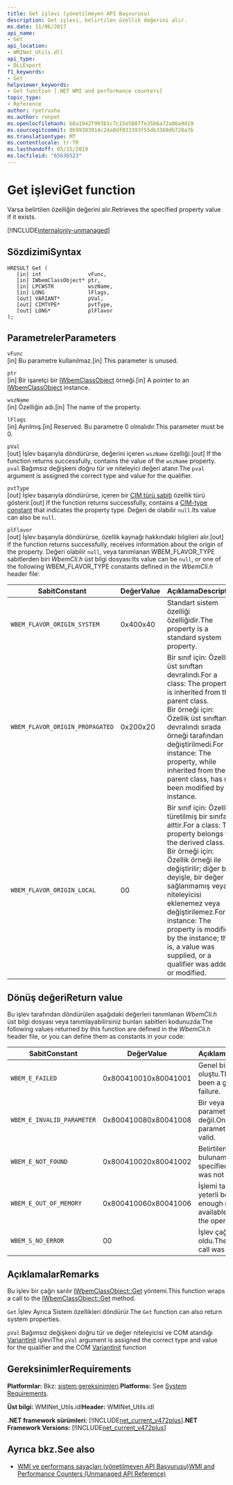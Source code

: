 ```yaml
---
title: Get işlevi (yönetilmeyen API Başvurusu)
description: Get işlevi, belirtilen özellik değerini alır.
ms.date: 11/06/2017
api_name:
- Get
api_location:
- WMINet_Utils.dll
api_type:
- DLLExport
f1_keywords:
- Get
helpviewer_keywords:
- Get function [.NET WMI and performance counters]
topic_type:
- Reference
author: rpetrusha
ms.author: ronpet
ms.openlocfilehash: b8a1942f903b1c7c15e58077e35b6a72a86a9419
ms.sourcegitcommit: 8699383914c24a0df033393f55db3369db728a7b
ms.translationtype: MT
ms.contentlocale: tr-TR
ms.lasthandoff: 05/15/2019
ms.locfileid: "65636523"
---
```

# <a name="get-function"></a><span data-ttu-id="56d1d-103">Get işlevi</span><span class="sxs-lookup"><span data-stu-id="56d1d-103">Get function</span></span>

<span data-ttu-id="56d1d-104">Varsa belirtilen özelliğin değerini alır.</span><span class="sxs-lookup"><span data-stu-id="56d1d-104">Retrieves the specified property value if it exists.</span></span>

[!INCLUDE[internalonly-unmanaged](../../../../includes/internalonly-unmanaged.md)]

## <a name="syntax"></a><span data-ttu-id="56d1d-105">Sözdizimi</span><span class="sxs-lookup"><span data-stu-id="56d1d-105">Syntax</span></span>

```
HRESULT Get (
   [in] int               vFunc, 
   [in] IWbemClassObject* ptr, 
   [in] LPCWSTR           wszName,
   [in] LONG              lFlags,
   [out] VARIANT*         pVal,
   [out] CIMTYPE*         pvtType,
   [out] LONG*            plFlavor
); 
```

## <a name="parameters"></a><span data-ttu-id="56d1d-106">Parametreler</span><span class="sxs-lookup"><span data-stu-id="56d1d-106">Parameters</span></span>

`vFunc`\
<span data-ttu-id="56d1d-107">[in] Bu parametre kullanılmaz.</span><span class="sxs-lookup"><span data-stu-id="56d1d-107">[in] This parameter is unused.</span></span>

`ptr`\
<span data-ttu-id="56d1d-108">[in] Bir işaretçi bir [IWbemClassObject](/windows/desktop/api/wbemcli/nn-wbemcli-iwbemclassobject) örneği.</span><span class="sxs-lookup"><span data-stu-id="56d1d-108">[in] A pointer to an [IWbemClassObject](/windows/desktop/api/wbemcli/nn-wbemcli-iwbemclassobject) instance.</span></span>

`wszName`\
<span data-ttu-id="56d1d-109">[in] Özelliğin adı.</span><span class="sxs-lookup"><span data-stu-id="56d1d-109">[in] The name of the property.</span></span>

`lFlags`\
<span data-ttu-id="56d1d-110">[in] Ayrılmış.</span><span class="sxs-lookup"><span data-stu-id="56d1d-110">[in] Reserved.</span></span> <span data-ttu-id="56d1d-111">Bu parametre 0 olmalıdır.</span><span class="sxs-lookup"><span data-stu-id="56d1d-111">This parameter must be 0.</span></span>

`pVal`\
<span data-ttu-id="56d1d-112">[out] İşlev başarıyla döndürürse, değerini içeren `wszName` özelliği.</span><span class="sxs-lookup"><span data-stu-id="56d1d-112">[out] If the function returns successfully, contains the value of the `wszName` property.</span></span> <span data-ttu-id="56d1d-113">`pval` Bağımsız değişkeni doğru tür ve niteleyici değeri atanır.</span><span class="sxs-lookup"><span data-stu-id="56d1d-113">The `pval` argument is assigned the correct type and value for the qualifier.</span></span>

`pvtType`\
<span data-ttu-id="56d1d-114">[out] İşlev başarıyla döndürürse, içeren bir [CIM türü sabiti](/windows/desktop/api/wbemcli/ne-wbemcli-tag_cimtype_enumeration) özellik türü gösterir.</span><span class="sxs-lookup"><span data-stu-id="56d1d-114">[out] If the function returns successfully, contains a [CIM-type constant](/windows/desktop/api/wbemcli/ne-wbemcli-tag_cimtype_enumeration) that indicates the property type.</span></span> <span data-ttu-id="56d1d-115">Değeri de olabilir `null`.</span><span class="sxs-lookup"><span data-stu-id="56d1d-115">Its value can also be `null`.</span></span> 

`plFlavor`\
<span data-ttu-id="56d1d-116">[out] İşlev başarıyla döndürürse, özellik kaynağı hakkındaki bilgileri alır.</span><span class="sxs-lookup"><span data-stu-id="56d1d-116">[out] If the function returns successfully, receives information about the origin of the property.</span></span> <span data-ttu-id="56d1d-117">Değeri olabilir `null`, veya tanımlanan WBEM_FLAVOR_TYPE sabitlerden biri *WbemCli.h* üst bilgi dosyası:</span><span class="sxs-lookup"><span data-stu-id="56d1d-117">Its value can be `null`, or one of the following WBEM_FLAVOR_TYPE constants defined in the *WbemCli.h* header file:</span></span> 

|<span data-ttu-id="56d1d-118">Sabit</span><span class="sxs-lookup"><span data-stu-id="56d1d-118">Constant</span></span>  |<span data-ttu-id="56d1d-119">Değer</span><span class="sxs-lookup"><span data-stu-id="56d1d-119">Value</span></span>  |<span data-ttu-id="56d1d-120">Açıklama</span><span class="sxs-lookup"><span data-stu-id="56d1d-120">Description</span></span>  |
|---------|---------|---------|
| `WBEM_FLAVOR_ORIGIN_SYSTEM` | <span data-ttu-id="56d1d-121">0x40</span><span class="sxs-lookup"><span data-stu-id="56d1d-121">0x40</span></span> | <span data-ttu-id="56d1d-122">Standart sistem özelliği özelliğidir.</span><span class="sxs-lookup"><span data-stu-id="56d1d-122">The property is a standard system property.</span></span> |
| `WBEM_FLAVOR_ORIGIN_PROPAGATED` | <span data-ttu-id="56d1d-123">0x20</span><span class="sxs-lookup"><span data-stu-id="56d1d-123">0x20</span></span> | <span data-ttu-id="56d1d-124">Bir sınıf için: Özellik üst sınıftan devralındı.</span><span class="sxs-lookup"><span data-stu-id="56d1d-124">For a class: The property is inherited from the parent class.</span></span> <br> <span data-ttu-id="56d1d-125">Bir örneği için: Özellik üst sınıftan devralındı sırada örneği tarafından değiştirilmedi.</span><span class="sxs-lookup"><span data-stu-id="56d1d-125">For an instance: The property, while inherited from the parent class, has not been modified by the instance.</span></span>  |
| `WBEM_FLAVOR_ORIGIN_LOCAL` | <span data-ttu-id="56d1d-126">0</span><span class="sxs-lookup"><span data-stu-id="56d1d-126">0</span></span> | <span data-ttu-id="56d1d-127">Bir sınıf için: Özelliği, türetilmiş bir sınıfa aittir.</span><span class="sxs-lookup"><span data-stu-id="56d1d-127">For a class: The property belongs to the derived class.</span></span> <br> <span data-ttu-id="56d1d-128">Bir örneği için: Özellik örneği ile değiştirilir; diğer bir deyişle, bir değer sağlanmamış veya niteleyicisi eklenemez veya değiştirilemez.</span><span class="sxs-lookup"><span data-stu-id="56d1d-128">For an instance: The property is modified by the instance; that is, a value was supplied, or a qualifier was added or modified.</span></span> |

## <a name="return-value"></a><span data-ttu-id="56d1d-129">Dönüş değeri</span><span class="sxs-lookup"><span data-stu-id="56d1d-129">Return value</span></span>

<span data-ttu-id="56d1d-130">Bu işlev tarafından döndürülen aşağıdaki değerleri tanımlanan *WbemCli.h* üst bilgi dosyası veya tanımlayabilirsiniz bunları sabitleri kodunuzda:</span><span class="sxs-lookup"><span data-stu-id="56d1d-130">The following values returned by this function are defined in the *WbemCli.h* header file, or you can define them as constants in your code:</span></span>

|<span data-ttu-id="56d1d-131">Sabit</span><span class="sxs-lookup"><span data-stu-id="56d1d-131">Constant</span></span>  |<span data-ttu-id="56d1d-132">Değer</span><span class="sxs-lookup"><span data-stu-id="56d1d-132">Value</span></span>  |<span data-ttu-id="56d1d-133">Açıklama</span><span class="sxs-lookup"><span data-stu-id="56d1d-133">Description</span></span>  |
|---------|---------|---------|
|`WBEM_E_FAILED` | <span data-ttu-id="56d1d-134">0x80041001</span><span class="sxs-lookup"><span data-stu-id="56d1d-134">0x80041001</span></span> | <span data-ttu-id="56d1d-135">Genel bir hata oluştu.</span><span class="sxs-lookup"><span data-stu-id="56d1d-135">There has been a general failure.</span></span> |
|`WBEM_E_INVALID_PARAMETER` | <span data-ttu-id="56d1d-136">0x80041008</span><span class="sxs-lookup"><span data-stu-id="56d1d-136">0x80041008</span></span> | <span data-ttu-id="56d1d-137">Bir veya daha fazla parametre geçerli değil.</span><span class="sxs-lookup"><span data-stu-id="56d1d-137">One or more parameters are not valid.</span></span> |
|`WBEM_E_NOT_FOUND` | <span data-ttu-id="56d1d-138">0x80041002</span><span class="sxs-lookup"><span data-stu-id="56d1d-138">0x80041002</span></span> | <span data-ttu-id="56d1d-139">Belirtilen özellik bulunamadı.</span><span class="sxs-lookup"><span data-stu-id="56d1d-139">The specified property was not found.</span></span> |
|`WBEM_E_OUT_OF_MEMORY` | <span data-ttu-id="56d1d-140">0x80041006</span><span class="sxs-lookup"><span data-stu-id="56d1d-140">0x80041006</span></span> | <span data-ttu-id="56d1d-141">İşlemi tamamlamak yeterli bellek yok.</span><span class="sxs-lookup"><span data-stu-id="56d1d-141">Not enough memory is available to complete the operation.</span></span> |
|`WBEM_S_NO_ERROR` | <span data-ttu-id="56d1d-142">0</span><span class="sxs-lookup"><span data-stu-id="56d1d-142">0</span></span> | <span data-ttu-id="56d1d-143">İşlev çağrısı başarılı oldu.</span><span class="sxs-lookup"><span data-stu-id="56d1d-143">The function call was successful.</span></span>  |

## <a name="remarks"></a><span data-ttu-id="56d1d-144">Açıklamalar</span><span class="sxs-lookup"><span data-stu-id="56d1d-144">Remarks</span></span>

<span data-ttu-id="56d1d-145">Bu işlev bir çağrı sarılır [IWbemClassObject::Get](/windows/desktop/api/wbemcli/nf-wbemcli-iwbemclassobject-get) yöntemi.</span><span class="sxs-lookup"><span data-stu-id="56d1d-145">This function wraps a call to the [IWbemClassObject::Get](/windows/desktop/api/wbemcli/nf-wbemcli-iwbemclassobject-get) method.</span></span>

<span data-ttu-id="56d1d-146">`Get` İşlev Ayrıca Sistem özellikleri döndürür.</span><span class="sxs-lookup"><span data-stu-id="56d1d-146">The `Get` function can also return system properties.</span></span>

<span data-ttu-id="56d1d-147">`pVal` Bağımsız değişkeni doğru tür ve değer niteleyicisi ve COM atandığı [VariantInit](https://docs.microsoft.com/previous-versions/windows/desktop/api/oleauto/nf-oleauto-variantinit) işlevi</span><span class="sxs-lookup"><span data-stu-id="56d1d-147">The `pVal` argument is assigned the correct type and value for the qualifier and the COM [VariantInit](https://docs.microsoft.com/previous-versions/windows/desktop/api/oleauto/nf-oleauto-variantinit) function</span></span>

## <a name="requirements"></a><span data-ttu-id="56d1d-148">Gereksinimler</span><span class="sxs-lookup"><span data-stu-id="56d1d-148">Requirements</span></span>

 <span data-ttu-id="56d1d-149">**Platformlar:** Bkz: [sistem gereksinimleri](../../../../docs/framework/get-started/system-requirements.md).</span><span class="sxs-lookup"><span data-stu-id="56d1d-149">**Platforms:** See [System Requirements](../../../../docs/framework/get-started/system-requirements.md).</span></span>

 <span data-ttu-id="56d1d-150">**Üst bilgi:** WMINet_Utils.idl</span><span class="sxs-lookup"><span data-stu-id="56d1d-150">**Header:** WMINet_Utils.idl</span></span>

 <span data-ttu-id="56d1d-151">**.NET framework sürümleri:** [!INCLUDE[net_current_v472plus](../../../../includes/net-current-v472plus.md)]</span><span class="sxs-lookup"><span data-stu-id="56d1d-151">**.NET Framework Versions:** [!INCLUDE[net_current_v472plus](../../../../includes/net-current-v472plus.md)]</span></span>

## <a name="see-also"></a><span data-ttu-id="56d1d-152">Ayrıca bkz.</span><span class="sxs-lookup"><span data-stu-id="56d1d-152">See also</span></span>

- [<span data-ttu-id="56d1d-153">WMI ve performans sayaçları (yönetilmeyen API Başvurusu)</span><span class="sxs-lookup"><span data-stu-id="56d1d-153">WMI and Performance Counters (Unmanaged API Reference)</span></span>](index.md)
